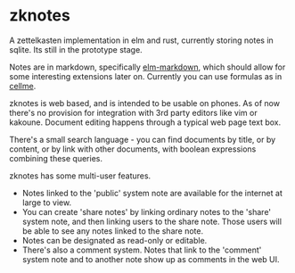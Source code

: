 # zknotes

A zettelkasten implementation in elm and rust, currently storing notes in sqlite.  Its still in the prototype stage.

Notes are in markdown, specifically [elm-markdown](https://package.elm-lang.org/packages/dillonkearns/elm-markdown/latest/), which should allow for some interesting extensions later on.  Currently you can use formulas as in [cellme](https://github.com/bburdette/cellme/).

zknotes is web based, and is intended to be usable on phones.  As of now there's no provision for integration with 3rd party editors like vim or kakoune.  Document editing happens through a typical web page text box.

There's a small search language - you can find documents by title, or by content, or by link with other documents, with boolean expressions combining these queries.

zknotes has some multi-user features.  
 - Notes linked to the 'public' system note are available for the internet at large to view.  
 - You can create 'share notes' by linking ordinary notes to the 'share' system note, and then linking users to the share note.  Those users will be able to see any notes linked to the share note.  
 - Notes can be designated as read-only or editable.  
 - There's also a comment system.  Notes that link to the 'comment' system note and to another note show up as comments in the web UI.
